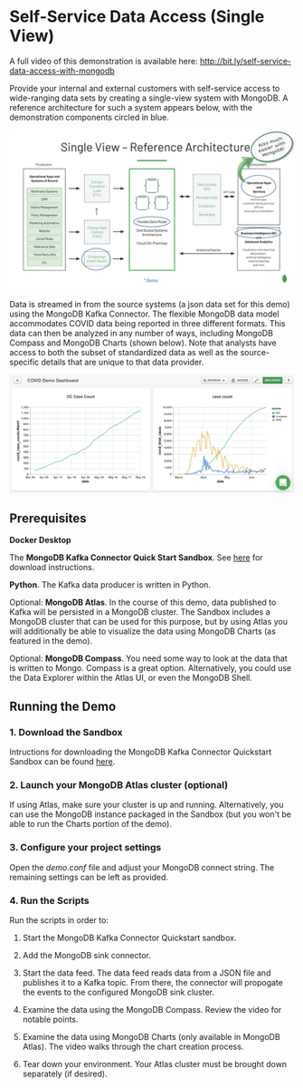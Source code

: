 # Self-Service Data Access (Single View)

A full video of this demonstration is available here: <http://bit.ly/self-service-data-access-with-mongodb>

Provide your internal and external customers with self-service access to wide-ranging data sets by creating a single-view system with MongoDB. A reference architecture for such a system appears below, with the demonstration components circled in blue. 

<img src="images/demo-architecture-and-components.png" alt="Demo Architecture and Components" width="650"/>

Data is streamed in from the source systems (a json data set for this demo) using the MongoDB Kafka Connector. The flexible MongoDB data model accommodates COVID data being reported in three different formats. This data can then be analyzed in any number of ways, including MongoDB Compass and MongoDB Charts (shown below). Note that analysts have access to both the subset of standardized data as well as the source-specific details that are unique to that data provider.

<img src="images/screenshot-charts.png" alt="Screenshot - MongoDB Charts" width="650"/>

## Prerequisites

**Docker Desktop**

The **MongoDB Kafka Connector Quick Start Sandbox**. See [here](https://www.mongodb.com/docs/kafka-connector/current/quick-start/) for download instructions. 

**Python**. The Kafka data producer is written in Python. 

Optional: **MongoDB Atlas**. In the course of this demo, data published to Kafka will be persisted in a MongoDB cluster. The Sandbox includes a MongoDB cluster that can be used for this purpose, but by using Atlas you will additionally be able to visualize the data using MongoDB Charts (as featured in the demo). 

Optional: **MongoDB Compass**. You need some way to look at the data that is written to Mongo. Compass is a great option. Alternatively, you could use the Data Explorer within the Atlas UI, or even the MongoDB Shell.

## Running the Demo

### 1. Download the Sandbox

Intructions for downloading the MongoDB Kafka Connector Quickstart Sandbox can be found [here](https://www.mongodb.com/docs/kafka-connector/current/quick-start/).

### 2. Launch your MongoDB Atlas cluster (optional)

If using Atlas, make sure your cluster is up and running. Alternatively, you can use the MongoDB instance packaged in the Sandbox (but you won't be able to run the Charts portion of the demo).

### 3. Configure your project settings

Open the *demo.conf* file and adjust your MongoDB connect string. The remaining settings can be left as provided.

### 4. Run the Scripts

Run the scripts in order to:

1. Start the MongoDB Kafka Connector Quickstart sandbox.

2. Add the MongoDB sink connector.

3. Start the data feed. The data feed reads data from a JSON file and publishes it to a Kafka topic. From there, the connector will propogate the events to the configured MongoDB sink cluster.

4. Examine the data using the MongoDB Compass. Review the video for notable points.

5. Examine the data using MongoDB Charts (only available in MongoDB Atlas). The video walks through the chart creation process.

6. Tear down your environment. Your Atlas cluster must be brought down separately (if desired).

